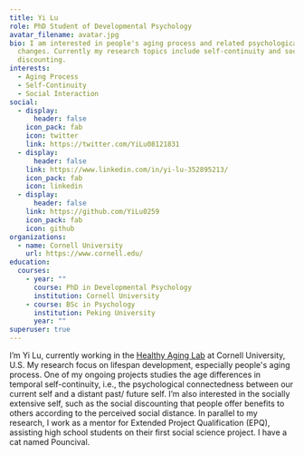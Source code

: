 ```yaml
---
title: Yi Lu
role: PhD Student of Developmental Psychology
avatar_filename: avatar.jpg
bio: I am interested in people's aging process and related psychological
  changes. Currently my research topics include self-continuity and social
  discounting.
interests:
  - Aging Process
  - Self-Continuity
  - Social Interaction
social:
  - display:
      header: false
    icon_pack: fab
    icon: twitter
    link: https://twitter.com/YiLu08121831
  - display:
      header: false
    link: https://www.linkedin.com/in/yi-lu-352895213/
    icon_pack: fab
    icon: linkedin
  - display:
      header: false
    link: https://github.com/YiLu0259
    icon_pack: fab
    icon: github
organizations:
  - name: Cornell University
    url: https://www.cornell.edu/
education:
  courses:
    - year: ""
      course: PhD in Developmental Psychology
      institution: Cornell University
    - course: BSc in Psychology
      institution: Peking University
      year: ""
superuser: true
---
```

I’m Yi Lu, currently working in the [Healthy Aging Lab](https://www.human.cornell.edu/hd/research/labs/healthyaging/home) at Cornell University, U.S. My research focus on lifespan development, especially people's aging process. One of my ongoing projects studies the age differences in temporal self-continuity, i.e., the psychological connectedness between our current self and a distant past/ future self. I’m also interested in the socially extensive self, such as the social discounting that people offer benefits to others according to the perceived social distance. In parallel to my research, I work as a mentor for Extended Project Qualification (EPQ), assisting high school students on their first social science project. I have a cat named Pouncival.